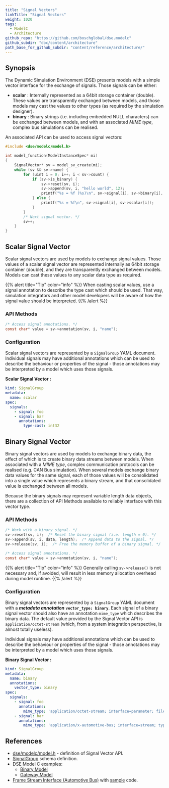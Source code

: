 ```yaml
---
title: "Signal Vectors"
linkTitle: "Signal Vectors"
weight: 1020
tags:
  - ModelC
  - Architecture
github_repo: "https://github.com/boschglobal/dse.modelc"
github_subdir: "doc/content/architecture"
path_base_for_github_subdir: "content/reference/architecture/"
---
```


## Synopsis

The Dynamic Simulation Environment (DSE) presents models with a simple vector interface for the exchange of signals. Those signals can be either:

- **scalar** : Internally represented as a 64bit storage container (double). These values are transparently exchanged between models, and those models may cast the values to other types (as required by the simulation designer).
- **binary** : Binary strings (i.e. including embedded NULL characters) can be exchanged between models, and with an associated _MIME type_, complex bus simulations can be realised.


An associated API can be used to access signal vectors:

```c
#include <dse/modelc/model.h>

int model_function(ModelInstanceSpec* mi)
{
    SignalVector* sv = model_sv_create(mi);
    while (sv && sv->name) {
        for (uint i = 0; i++; i < sv->count) {
            if (sv->is_binary) {
                sv->reset(sv, i);
                sv->append(sv, i, "hello world", 12);
                printf("%s = %f (%s)\n", sv->signal[i], sv->binary[i], sv->mime_type[i]);
            } else {
                printf("%s = %f\n", sv->signal[i], sv->scalar[i]);
            }
        }
        /* Next signal vector. */
        sv++;
    }
}
```



## Scalar Signal Vector

Scalar signal vectors are used by models to exchange signal values. Those values of a scalar signal vector are represented internally as 64bit storage container (double), and they are transparently exchanged between models. Models can cast these values to any scalar data type as required.

{{% alert title="Tip" color="info" %}} When casting scalar values, use a signal annotation to describe the type cast which should be used. That way, simulation integrators and other model developers will be aware of how the signal value should be interpreted. {{% /alert %}}


### API Methods

```c
/* Access signal annotations. */
const char* value = sv->annotation(sv, i, "name");
```


### Configuration

Scalar signal vectors are represented by a `SignalGroup` YAML document. Individual signals may have additional annotations which can be used to describe the behaviour or properties of the signal - those annotations may be interpreted by a model which uses those signals.


**Scalar Signal Vector :**
```yaml
kind: SignalGroup
metadata:
  name: scalar
spec:
  signals:
    - signal: foo
    - signal: bar
      annotations:
        type-cast: int32
```



## Binary Signal Vector

Binary signal vectors are used by models to exchange binary data, the effect of which is to create binary data streams between models. When associated with a _MIME type_, complex communication protocols can be realised (e.g. CAN Bus simulation). When several models exchange binary data values for the same signal, each of those values will be consolidated into a single value which represents a binary stream, and that consolidated value is exchanged between all models.

Because the binary signals may represent variable length data objects, there are a collection of API Methods available to reliably interface with this vector type.


### API Methods

```c
/* Work with a binary signal. */
sv->reset(sv, i);  /* Reset the binary signal (i.e. length = 0). */
sv->append(sv, i, data, length);  /* Append data to the signal. */
sv->release(sv, i);  /* Free the memory buffer of a binary signal. */

/* Access signal annotations. */
const char* value = sv->annotation(sv, i, "name");
```

{{% alert title="Tip" color="info" %}} Generally calling `sv->release()` is not necessary and, if avoided, will result in less memory allocation overhead during model runtime. {{% /alert %}}


### Configuration

Binary signal vectors are represented by a `SignalGroup` YAML document with a ***metadata annotation*** **`vector_type: binary`**. Each signal of a binary signal vector should also have an annotation `mime_type` which describes the binary data. The default value provided by the Signal Vector API is `application/octet-stream` (which, from a system integration perspective, is almost totally useless).

Individual signals may have additional annotations which can be used to describe the behaviour or properties of the signal - those annotations may be interpreted by a model which uses those signals.


**Binary Signal Vector :**
```yaml
kind: SignalGroup
metadata:
  name: binary
  annotations:
    vector_type: binary
spec:
  signals:
    - signal: foo
      annotations:
        mime_type: 'application/octet-stream; interface=parameter; file=calibration.csv'
    - signal: bar
      annotations:
        mime_type: 'application/x-automotive-bus; interface=stream; type=frame; schema=fbs'
```



## References

* [dse/modelc/model.h](https://github.com/boschglobal/dse.modelc/blob/main/dse/modelc/model.h) - definition of Signal Vector API.
* [SignalGroup](https://github.com/boschglobal/dse.schemas/blob/main/schemas/yaml/SignalGroup.yaml) schema definition.
* DSE Model C examples:
    * [Binary Model](https://github.com/boschglobal/dse.modelc/tree/main/dse/modelc/examples/binary)
    * [Gateway Model](https://github.com/boschglobal/dse.modelc/tree/main/dse/modelc/examples/gateway)
* [Frame Stream Interface (Automotive Bus)](https://github.com/boschglobal/automotive-bus-schema/blob/main/schemas/stream/frame.fbs) with [sample](https://github.com/boschglobal/automotive-bus-schema/tree/main/examples/streams) code.
